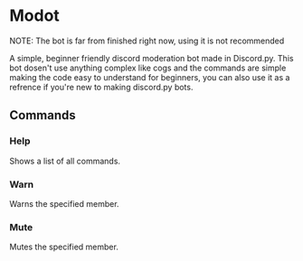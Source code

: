 # Modot
NOTE: The bot is far from finished right now, using it is not recommended

A simple, beginner friendly discord moderation bot made in Discord.py.
This bot dosen't use anything complex like cogs and the commands are simple making the code easy to understand for beginners, you can also use it as a refrence if you're new to making discord.py bots.

## Commands

### Help
Shows a list of all commands.

### Warn
Warns the specified member.

### Mute
Mutes the specified member.

